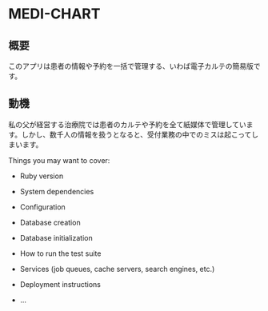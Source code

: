 # MEDI-CHART

## 概要
このアプリは患者の情報や予約を一括で管理する、いわば電子カルテの簡易版です。

## 動機
私の父が経営する治療院では患者のカルテや予約を全て紙媒体で管理しています。しかし、数千人の情報を扱うとなると、受付業務の中でのミスは起こってしまいます。

Things you may want to cover:

* Ruby version

* System dependencies

* Configuration

* Database creation

* Database initialization

* How to run the test suite

* Services (job queues, cache servers, search engines, etc.)

* Deployment instructions

* ...
